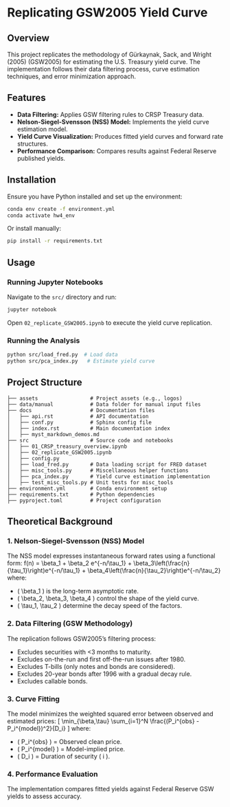 Replicating GSW2005 Yield Curve
==================

## Overview
This project replicates the methodology of Gürkaynak, Sack, and Wright (2005) (GSW2005) for estimating the U.S. Treasury yield curve. The implementation follows their data filtering process, curve estimation techniques, and error minimization approach.

## Features
- **Data Filtering:** Applies GSW filtering rules to CRSP Treasury data.
- **Nelson-Siegel-Svensson (NSS) Model:** Implements the yield curve estimation model.
- **Yield Curve Visualization:** Produces fitted yield curves and forward rate structures.
- **Performance Comparison:** Compares results against Federal Reserve published yields.

## Installation
Ensure you have Python installed and set up the environment:
```bash
conda env create -f environment.yml
conda activate hw4_env
```
Or install manually:
```bash
pip install -r requirements.txt
```

## Usage
### Running Jupyter Notebooks
Navigate to the `src/` directory and run:
```bash
jupyter notebook
```
Open `02_replicate_GSW2005.ipynb` to execute the yield curve replication.

### Running the Analysis
```bash
python src/load_fred.py  # Load data
python src/pca_index.py   # Estimate yield curve
```

## Project Structure
```
├── assets                 # Project assets (e.g., logos)
├── data/manual            # Data folder for manual input files
├── docs                   # Documentation files
│   ├── api.rst            # API documentation
│   ├── conf.py            # Sphinx config file
│   ├── index.rst          # Main documentation index
│   ├── myst_markdown_demos.md
├── src                    # Source code and notebooks
│   ├── 01_CRSP_treasury_overview.ipynb
│   ├── 02_replicate_GSW2005.ipynb
│   ├── config.py
│   ├── load_fred.py       # Data loading script for FRED dataset
│   ├── misc_tools.py      # Miscellaneous helper functions
│   ├── pca_index.py       # Yield curve estimation implementation
│   ├── test_misc_tools.py # Unit tests for misc_tools
├── environment.yml        # Conda environment setup
├── requirements.txt       # Python dependencies
├── pyproject.toml         # Project configuration
```

## Theoretical Background
### **1. Nelson-Siegel-Svensson (NSS) Model**
The NSS model expresses instantaneous forward rates using a functional form:
f(n) = \beta_1 + \beta_2 e^{-n/\tau_1} + \beta_3\left(\frac{n}{\tau_1}\right)e^{-n/\tau_1} + \beta_4\left(\frac{n}{\tau_2}\right)e^{-n/\tau_2}
where:
- \( \beta_1 \) is the long-term asymptotic rate.
- \( \beta_2, \beta_3, \beta_4 \) control the shape of the yield curve.
- \( \tau_1, \tau_2 \) determine the decay speed of the factors.

### **2. Data Filtering (GSW Methodology)**
The replication follows GSW2005’s filtering process:
- Excludes securities with <3 months to maturity.
- Excludes on-the-run and first off-the-run issues after 1980.
- Excludes T-bills (only notes and bonds are considered).
- Excludes 20-year bonds after 1996 with a gradual decay rule.
- Excludes callable bonds.

### **3. Curve Fitting**
The model minimizes the weighted squared error between observed and estimated prices:
\[
\min_{\beta,\tau} \sum_{i=1}^N \frac{(P_i^{obs} - P_i^{model})^2}{D_i}
\]
where:
- \( P_i^{obs} \) = Observed clean price.
- \( P_i^{model} \) = Model-implied price.
- \( D_i \) = Duration of security \( i \).

### **4. Performance Evaluation**
The implementation compares fitted yields against Federal Reserve GSW yields to assess accuracy.
